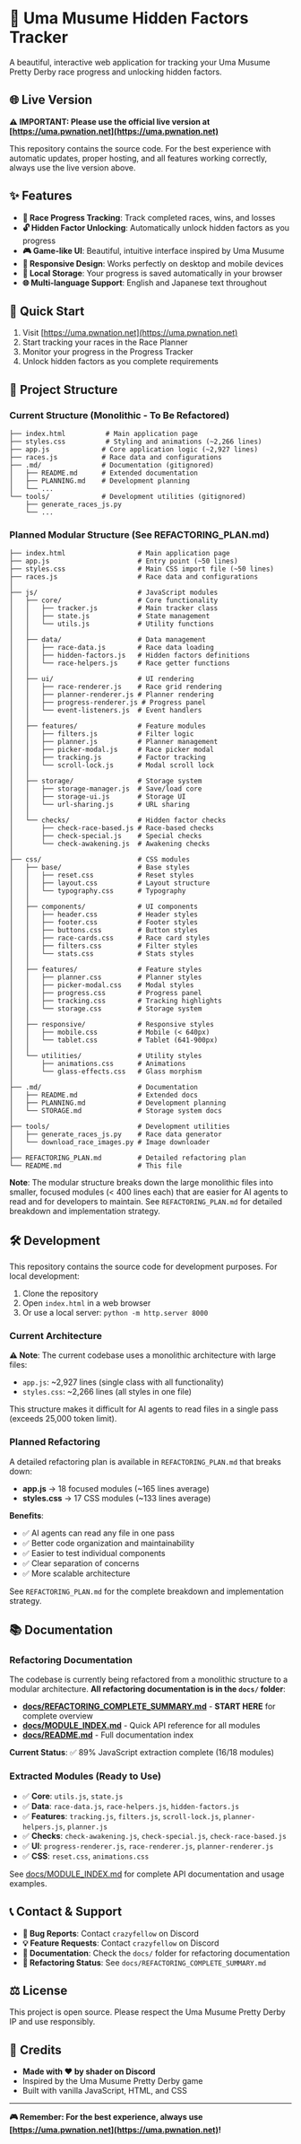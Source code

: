 # 🏇 Uma Musume Hidden Factors Tracker

A beautiful, interactive web application for tracking your Uma Musume Pretty Derby race progress and unlocking hidden factors.

## 🌐 Live Version

**⚠️ IMPORTANT: Please use the official live version at [https://uma.pwnation.net](https://uma.pwnation.net)**

This repository contains the source code. For the best experience with automatic updates, proper hosting, and all features working correctly, always use the live version above.

## ✨ Features

- **🎯 Race Progress Tracking**: Track completed races, wins, and losses
- **🔓 Hidden Factor Unlocking**: Automatically unlock hidden factors as you progress
- **🎮 Game-like UI**: Beautiful, intuitive interface inspired by Uma Musume
- **📱 Responsive Design**: Works perfectly on desktop and mobile devices
- **💾 Local Storage**: Your progress is saved automatically in your browser
- **🌐 Multi-language Support**: English and Japanese text throughout

## 🚀 Quick Start

1. Visit [https://uma.pwnation.net](https://uma.pwnation.net)
2. Start tracking your races in the Race Planner
3. Monitor your progress in the Progress Tracker
4. Unlock hidden factors as you complete requirements

## 📁 Project Structure

### Current Structure (Monolithic - To Be Refactored)
```
├── index.html          # Main application page
├── styles.css          # Styling and animations (~2,266 lines)
├── app.js             # Core application logic (~2,927 lines)
├── races.js           # Race data and configurations
├── .md/               # Documentation (gitignored)
│   ├── README.md      # Extended documentation
│   ├── PLANNING.md    # Development planning
│   └── ...
└── tools/             # Development utilities (gitignored)
    ├── generate_races_js.py
    └── ...
```

### Planned Modular Structure (See REFACTORING_PLAN.md)
```
├── index.html                  # Main application page
├── app.js                      # Entry point (~50 lines)
├── styles.css                  # Main CSS import file (~50 lines)
├── races.js                    # Race data and configurations
│
├── js/                         # JavaScript modules
│   ├── core/                   # Core functionality
│   │   ├── tracker.js          # Main tracker class
│   │   ├── state.js            # State management
│   │   └── utils.js            # Utility functions
│   │
│   ├── data/                   # Data management
│   │   ├── race-data.js        # Race data loading
│   │   ├── hidden-factors.js   # Hidden factors definitions
│   │   └── race-helpers.js     # Race getter functions
│   │
│   ├── ui/                     # UI rendering
│   │   ├── race-renderer.js    # Race grid rendering
│   │   ├── planner-renderer.js # Planner rendering
│   │   ├── progress-renderer.js # Progress panel
│   │   └── event-listeners.js  # Event handlers
│   │
│   ├── features/               # Feature modules
│   │   ├── filters.js          # Filter logic
│   │   ├── planner.js          # Planner management
│   │   ├── picker-modal.js     # Race picker modal
│   │   ├── tracking.js         # Factor tracking
│   │   └── scroll-lock.js      # Modal scroll lock
│   │
│   ├── storage/                # Storage system
│   │   ├── storage-manager.js  # Save/load core
│   │   ├── storage-ui.js       # Storage UI
│   │   └── url-sharing.js      # URL sharing
│   │
│   └── checks/                 # Hidden factor checks
│       ├── check-race-based.js # Race-based checks
│       ├── check-special.js    # Special checks
│       └── check-awakening.js  # Awakening checks
│
├── css/                        # CSS modules
│   ├── base/                   # Base styles
│   │   ├── reset.css           # Reset styles
│   │   ├── layout.css          # Layout structure
│   │   └── typography.css      # Typography
│   │
│   ├── components/             # UI components
│   │   ├── header.css          # Header styles
│   │   ├── footer.css          # Footer styles
│   │   ├── buttons.css         # Button styles
│   │   ├── race-cards.css      # Race card styles
│   │   ├── filters.css         # Filter styles
│   │   └── stats.css           # Stats styles
│   │
│   ├── features/               # Feature styles
│   │   ├── planner.css         # Planner styles
│   │   ├── picker-modal.css    # Modal styles
│   │   ├── progress.css        # Progress panel
│   │   ├── tracking.css        # Tracking highlights
│   │   └── storage.css         # Storage system
│   │
│   ├── responsive/             # Responsive styles
│   │   ├── mobile.css          # Mobile (< 640px)
│   │   └── tablet.css          # Tablet (641-900px)
│   │
│   └── utilities/              # Utility styles
│       ├── animations.css      # Animations
│       └── glass-effects.css   # Glass morphism
│
├── .md/                        # Documentation
│   ├── README.md               # Extended docs
│   ├── PLANNING.md             # Development planning
│   └── STORAGE.md              # Storage system docs
│
├── tools/                      # Development utilities
│   ├── generate_races_js.py    # Race data generator
│   └── download_race_images.py # Image downloader
│
├── REFACTORING_PLAN.md         # Detailed refactoring plan
└── README.md                   # This file
```

**Note**: The modular structure breaks down the large monolithic files into smaller, focused modules (< 400 lines each) that are easier for AI agents to read and for developers to maintain. See `REFACTORING_PLAN.md` for detailed breakdown and implementation strategy.

## 🛠️ Development

This repository contains the source code for development purposes. For local development:

1. Clone the repository
2. Open `index.html` in a web browser
3. Or use a local server: `python -m http.server 8000`

### Current Architecture

**⚠️ Note**: The current codebase uses a monolithic architecture with large files:
- `app.js`: ~2,927 lines (single class with all functionality)
- `styles.css`: ~2,266 lines (all styles in one file)

This structure makes it difficult for AI agents to read files in a single pass (exceeds 25,000 token limit).

### Planned Refactoring

A detailed refactoring plan is available in `REFACTORING_PLAN.md` that breaks down:
- **app.js** → 18 focused modules (~165 lines average)
- **styles.css** → 17 CSS modules (~133 lines average)

**Benefits**:
- ✅ AI agents can read any file in one pass
- ✅ Better code organization and maintainability
- ✅ Easier to test individual components
- ✅ Clear separation of concerns
- ✅ More scalable architecture

See `REFACTORING_PLAN.md` for the complete breakdown and implementation strategy.

## 📚 Documentation

### Refactoring Documentation
The codebase is currently being refactored from a monolithic structure to a modular architecture. **All refactoring documentation is in the `docs/` folder**:

- **[docs/REFACTORING_COMPLETE_SUMMARY.md](docs/REFACTORING_COMPLETE_SUMMARY.md)** - **START HERE** for complete overview
- **[docs/MODULE_INDEX.md](docs/MODULE_INDEX.md)** - Quick API reference for all modules
- **[docs/README.md](docs/README.md)** - Full documentation index

**Current Status**: ✅ 89% JavaScript extraction complete (16/18 modules)

### Extracted Modules (Ready to Use)
- ✅ **Core**: `utils.js`, `state.js`
- ✅ **Data**: `race-data.js`, `race-helpers.js`, `hidden-factors.js`
- ✅ **Features**: `tracking.js`, `filters.js`, `scroll-lock.js`, `planner-helpers.js`, `planner.js`
- ✅ **Checks**: `check-awakening.js`, `check-special.js`, `check-race-based.js`
- ✅ **UI**: `progress-renderer.js`, `race-renderer.js`, `planner-renderer.js`
- ✅ **CSS**: `reset.css`, `animations.css`

See [docs/MODULE_INDEX.md](docs/MODULE_INDEX.md) for complete API documentation and usage examples.

## 📞 Contact & Support

- **🐛 Bug Reports**: Contact `crazyfellow` on Discord
- **💡 Feature Requests**: Contact `crazyfellow` on Discord
- **📖 Documentation**: Check the `docs/` folder for refactoring documentation
- **🔨 Refactoring Status**: See `docs/REFACTORING_COMPLETE_SUMMARY.md`

## ⚖️ License

This project is open source. Please respect the Uma Musume Pretty Derby IP and use responsibly.

## 🙏 Credits

- **Made with ❤️ by shader on Discord**
- Inspired by the Uma Musume Pretty Derby game
- Built with vanilla JavaScript, HTML, and CSS

---

**🎮 Remember: For the best experience, always use [https://uma.pwnation.net](https://uma.pwnation.net)!**
